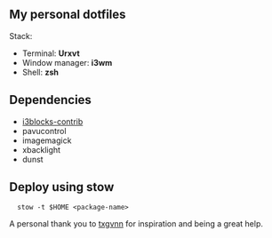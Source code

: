 ## My personal dotfiles

Stack:
 - Terminal: **Urxvt**
 - Window manager: **i3wm**
 - Shell: **zsh**

## Dependencies
- [i3blocks-contrib](https://github.com/vivien/i3blocks-contrib)
- pavucontrol
- imagemagick
- xbacklight
- dunst

## Deploy using stow
``` shell
  stow -t $HOME <package-name>
```

A personal thank you to [txgvnn](https://github.com/txgvnn/) for inspiration and being a great help.
